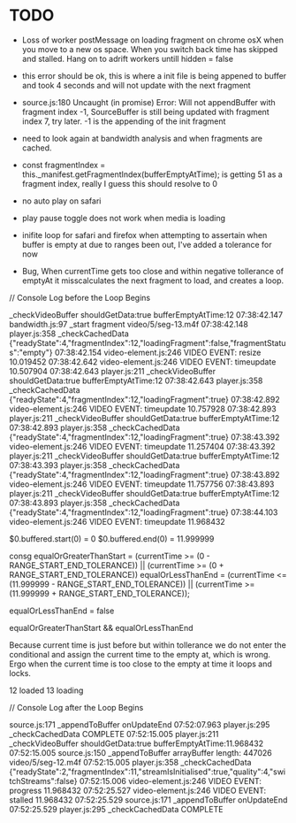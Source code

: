 # TODO

- Loss of worker postMessage on loading fragment on chrome osX when you move to a new os space. When you switch back time has skipped and stalled. Hang on to adrift workers untill hidden = false


- this error should be ok, this is where a init file is being appened to buffer and took 4 seconds and will not update with the next fragment
- source.js:180 Uncaught (in promise) Error: Will not appendBuffer with fragment index -1, SourceBuffer is still being updated with fragment index 7, try later. -1 is the appending of the init fragment 

- need to look again at bandwidth analysis and when fragments are cached.

- const fragmentIndex = this._manifest.getFragmentIndex(bufferEmptyAtTime);
is getting 51 as a fragment index, really I guess this should resolve to 0

- no auto play on safari

- play pause toggle does not work when media is loading

- inifite loop for safari and firefox when attempting to assertain when buffer is empty at due to ranges been out, I've added a tolerance for now




- Bug, When currentTime gets too close and within negative tollerance of emptyAt it misscalculates the next fragment to load, and creates a loop.

// Console Log before the Loop Begins

_checkVideoBuffer shouldGetData:true bufferEmptyAtTime:12
07:38:42.147 bandwidth.js:97 _start fragment video/5/seg-13.m4f
07:38:42.148 player.js:358 _checkCachedData {"readyState":4,"fragmentIndex":12,"loadingFragment":false,"fragmentStatus":"empty"}
07:38:42.154 video-element.js:246 VIDEO EVENT: resize 10.019452
07:38:42.642 video-element.js:246 VIDEO EVENT: timeupdate 10.507904
07:38:42.643 player.js:211 _checkVideoBuffer shouldGetData:true bufferEmptyAtTime:12
07:38:42.643 player.js:358 _checkCachedData {"readyState":4,"fragmentIndex":12,"loadingFragment":true}
07:38:42.892 video-element.js:246 VIDEO EVENT: timeupdate 10.757928
07:38:42.893 player.js:211 _checkVideoBuffer shouldGetData:true bufferEmptyAtTime:12
07:38:42.893 player.js:358 _checkCachedData {"readyState":4,"fragmentIndex":12,"loadingFragment":true}
07:38:43.392 video-element.js:246 VIDEO EVENT: timeupdate 11.257404
07:38:43.392 player.js:211 _checkVideoBuffer shouldGetData:true bufferEmptyAtTime:12
07:38:43.393 player.js:358 _checkCachedData {"readyState":4,"fragmentIndex":12,"loadingFragment":true}
07:38:43.892 video-element.js:246 VIDEO EVENT: timeupdate 11.757756
07:38:43.893 player.js:211 _checkVideoBuffer shouldGetData:true bufferEmptyAtTime:12
07:38:43.893 player.js:358 _checkCachedData {"readyState":4,"fragmentIndex":12,"loadingFragment":true}
07:38:44.103 video-element.js:246 VIDEO EVENT: timeupdate 11.968432

$0.buffered.start(0) = 0
$0.buffered.end(0) = 11.999999

consg equalOrGreaterThanStart = (currentTime >= (0 - RANGE_START_END_TOLERANCE)) || (currentTime >= (0 + RANGE_START_END_TOLERANCE))
equalOrLessThanEnd = (currentTime <= (11.999999 - RANGE_START_END_TOLERANCE)) || (currentTime >= (11.999999 + RANGE_START_END_TOLERANCE));

equalOrLessThanEnd = false

equalOrGreaterThanStart && equalOrLessThanEnd

Because current time is just before but within tollerance we do not enter the conditional and assign the current time to the empty at, which is wrong. Ergo when the current time is too close to the empty at time it loops and locks.

12 loaded
13 loading

// Console Log after the Loop Begins

source.js:171 _appendToBuffer onUpdateEnd
07:52:07.963 player.js:295 _checkCachedData COMPLETE
07:52:15.005 player.js:211 _checkVideoBuffer shouldGetData:true bufferEmptyAtTime:11.968432
07:52:15.005 source.js:150 _appendToBuffer arrayBuffer length: 447026 video/5/seg-12.m4f
07:52:15.005 player.js:358 _checkCachedData {"readyState":2,"fragmentIndex":11,"streamIsInitialised":true,"quality":4,"switchStreams":false}
07:52:15.006 video-element.js:246 VIDEO EVENT: progress 11.968432
07:52:25.527 video-element.js:246 VIDEO EVENT: stalled 11.968432
07:52:25.529 source.js:171 _appendToBuffer onUpdateEnd
07:52:25.529 player.js:295 _checkCachedData COMPLETE